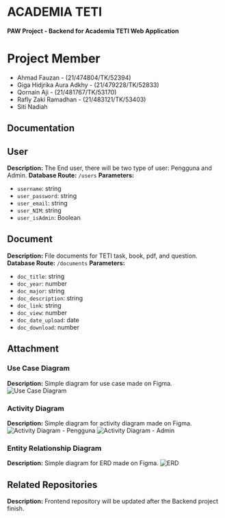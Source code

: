 # ACADEMIA TETI

**PAW Project - Backend for Academia TETI Web Application**

# Project Member
- Ahmad Fauzan - (21/474804/TK/52394)
- Giga Hidjrika Aura Adkhy - (21/479228/TK/52833)
- Qornain Aji - (21/481767/TK/53170)
- Rafly Zaki Ramadhan - (21/483121/TK/53403)
- Siti Nadiah

## Documentation

## User

**Description:** The End user, there will be two type of user: Pengguna and Admin.
**Database Route:** `/users`
**Parameters:**
- `username`: string
- `user_password`: string
- `user_email`: string
- `user_NIM`: string
- `user_isAdmin`: Boolean

## Document

**Description:** File documents for TETI task, book, pdf, and question.
**Database Route:** `/documents`
**Parameters:**
- `doc_title`: string
- `doc_year`: number
- `doc_major`: string
- `doc_description`: string
- `doc_link`: string
- `doc_view`: number
- `doc_date_upload`: date
- `doc_download`: number

## Attachment

### Use Case Diagram
**Description:** Simple diagram for use case made on Figma.
![Use Case Diagram](https://drive.google.com/file/d/1knK78q4RKZHXw34k-Q23XLhHm_1qExpc/view?usp=sharing)

### Activity Diagram
**Description:** Simple diagram for activity diagram made on Figma.
![Activity Diagram - Pengguna](https://drive.google.com/file/d/1Zk6IVgJmLG5FRkTenohDzFgV2m8TVPFP/view?usp=sharing)
![Activity Diagram - Admin](https://drive.google.com/file/d/1HRfopmZCKo0fx3PzCQT1Jioxfllcbneo/view?usp=sharing)

### Entity Relationship Diagram
**Description:** Simple diagram for ERD made on Figma.
![ERD](https://drive.google.com/file/d/1EJw0nOB0d0lYQ502YqIXgjZXBI3fb9hp/view?usp=sharing)

## Related Repositories
**Description:** Frontend repository will be updated after the Backend project finish.